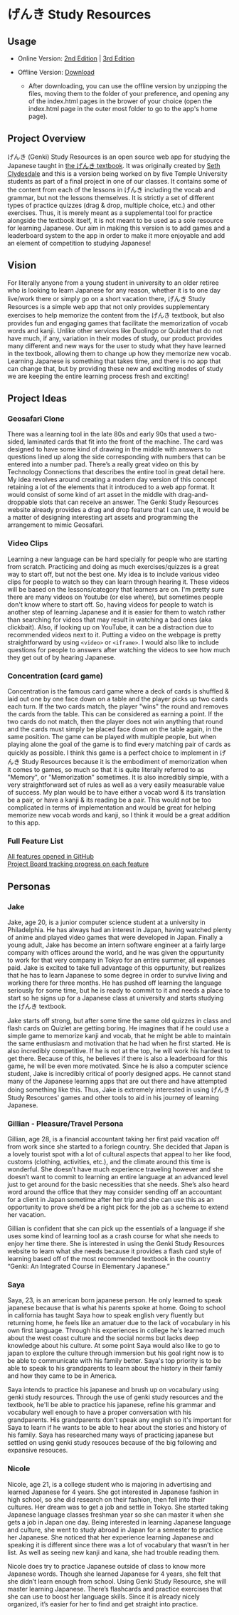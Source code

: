 # げんき Study Resources

## Usage

- Online Version: [2nd Edition](https://cis-softwaredesign-s21.github.io/pro-04-study-resources/) | [3rd Edition](https://cis-softwaredesign-s21.github.io/pro-04-study-resources/lessons-3rd/)

- Offline Version: [Download](https://github.com/CIS-SoftwareDesign-S21/pro-04-study-resources/archive/main.zip)
  - After downloading, you can use the offline version by unzipping the files, moving them to the folder of your preference, and opening any of the index.html pages in the brower of your choice (open the index.html page in the outer most folder to go to the app's home page).

## Project Overview

げんき (Genki) Study Resources is an open source web app for studying the Japanese taught in [the げんき textbook](http://genki.japantimes.co.jp/index_en).
It was originally created by [Seth Clydesdale](https://github.com/SethClydesdale) and this is a version being worked on by five Temple University students as part of a final project in one of our classes.
It contains some of the content from each of the lessons in げんき including the vocab and grammar, but not the lessons themselves.
It is strictly a set of different types of practice quizzes (drag & drop, multiple choice, etc.) and other exercises.
Thus, it is merely meant as a supplemental tool for practice alongside the textbook itself, it is not meant to be used as a sole resource for learning Japanese.
Our aim in making this version is to add games and a leaderboard system to the app in order to make it more enjoyable and add an element of competition to studying Japanese!

## Vision

For literally anyone from a young student in university to an older retiree
who is looking to learn Japanese for any reason, whether it is to one day live/work there or simply go on a short vacation there,
げんき Study Resources is a simple web app that not only provides supplementary exercises to help memorize the content from the げんき textbook,
but also provides fun and engaging games that facilitate the memorization of vocab words and kanji.
Unlike other services like Duolingo or Quizlet that do not have much, if any, variation in their modes of study,
our product provides many different and new ways for the user to study what they have learned in the textbook, allowing them to change up how they memorize new vocab.
Learning Japanese is something that takes time, and there is no app that can change that, but by providing these new and exciting modes of study we are keeping the entire learning process fresh and exciting!

## Project Ideas

### Geosafari Clone

There was a learning tool in the late 80s and early 90s that used a two-sided, laminated cards that fit into the front of the machine. The card was designed to have some kind of drawing in the middle with answers to questions lined up along the side corresponding with numbers that can be entered into a number pad. There’s a really great video on this by Technology Connections that describes the entire tool in great detail here. My idea revolves around creating a modern day version of this concept retaining a lot of the elements that it introduced to a web app format. It would consist of some kind of art asset in the middle with drag-and-droppable slots that can receive an answer. The Genki Study Resources website already provides a drag and drop feature that I can use, it would be a matter of designing interesting art assets and programming the arrangement to mimic Geosafari.

### Video Clips

Learning a new language can be hard specially for people who are starting from scratch. Practicing and doing as much exercises/quizzes is a great way to start off, but not the best one. My idea is to include various video clips for people to watch so they can learn through hearing it. These videos will be based on the lessons/category that learners are on. I'm pretty sure there are many videos on Youtube (or else where), but sometimes people don't know where to start off. So, having videos for people to watch is another step of learning Japanese and it is easier for them to watch rather than searching for videos that may result in watching a bad ones (aka clickbait). Also, if looking up on YouTube, it can be a distraction due to recommended videos next to it. Putting a video on the webpage is pretty straightforward by using `<video>` or `<iframe>`. I would also like to include questions for people to answers after watching the videos to see how much they get out of by hearing Japanese.

### Concentration (card game)

Concentration is the famous card game where a deck of cards is shuffled & laid out one by one face down on a table and the player picks up two cards each turn.
If the two cards match, the player "wins" the round and removes the cards from the table. This can be considered as earning a point.
If the two cards do not match, then the player does not win anything that round and the cards must simply be placed face down on the table again, in the same position.
The game can be played with multiple people, but when playing alone the goal of the game is to find every matching pair of cards as quickly as possible.
I think this game is a perfect choice to implement in げんき Study Resources because it is the embodiment of memorization when it comes to games, so much so that it is quite literally referred to as "Memory", or "Memorization" sometimes.
It is also incredibly simple, with a very straightforward set of rules as well as a very easily measurable value of success.
My plan would be to have either a vocab word & its translation be a pair, or have a kanji & its reading be a pair.
This would not be too complicated in terms of implementation and would be great for helping memorize new vocab words and kanji, so I think it would be a great addition to this app.

### Full Feature List

[All features opened in GitHub](https://github.com/CIS-SoftwareDesign-S21/pro-04-study-resources/issues?q=is%3Aopen+is%3Aissue+label%3Aenhancement)  
[Project Board tracking progress on each feature](https://github.com/CIS-SoftwareDesign-S21/pro-04-study-resources/projects/1)

## Personas

### Jake

Jake, age 20, is a junior computer science student at a university in Philadelphia.
He has always had an interest in Japan, having watched plenty of anime and played video games that were developed in Japan.
Finally a young adult, Jake has become an intern software engineer at a fairly large company with offices around the world, and he was given the oppurtunity to work for that very company in Tokyo for an entire summer, all expenses paid.
Jake is excited to take full advantage of this oppurtunity, but realizes that he has to learn Japanese to some degree in order to survive living and working there for three months.
He has pushed off learning the language seriously for some time, but he is ready to commit to it and needs a place to start so he signs up for a Japanese class at university and starts studying the げんき textbook.  

Jake starts off strong, but after some time the same old quizzes in class and flash cards on Quizlet are getting boring.
He imagines that if he could use a simple game to memorize kanji and vocab, that he might be able to maintain the same enthusiasm and motivation that he had when he first started.
He is also incredibly competitive. If he is not at the top, he will work his hardest to get there. Because of this, he believes if there is also a leaderboard for this game, he will be even more motivated.
Since he is also a computer science student, Jake is incredibly critical of poorly designed apps.
He cannot stand many of the Japanese learning apps that are out there and have attempted doing something like this.
Thus, Jake is extremely interested in using げんき Study Resources' games and other tools to aid in his journey of learning Japanese.

### Gillian - Pleasure/Travel Persona

Gillian, age 28, is a financial accountant taking her first paid vacation off from work since she started to a foriegn country. She decided that Japan is a lovely tourist spot with a lot of cultural aspects that appeal to her like food, customs (clothing, activities, etc.), and the climate around this time is wonderful. She doesn’t have much experience traveling however and she doesn’t want to commit to learning an entire language at an advanced level just to get around for the basic necessities that she needs. She’s also heard word around the office that they may consider sending off an accountant for a client in Japan sometime after her trip and she can use this as an opportunity to prove she’d be a right pick for the job as a scheme to extend her vacation.

Gillian is confident that she can pick up the essentials of a language if she uses some kind of learning tool as a crash course for what she needs to enjoy her time there. She is interested in using the Genki Study Resources website to learn what she needs because it provides a flash card style of learning based off of the most recommended textbook in the country “Genki: An Integrated Course in Elementary Japanese.”

### Saya

Saya, 23, is an american born japanese person. He only learned to speak japanese because that is what his parents spoke at home. Going to school in california has taught Saya how to speak english very fluently but returning home, he feels like an amatuer due to the lack of vocabulary in his own first language. Through his experiences in college he's learned much about the west coast culture and the social norms but lacks deep knowledge about his culture. At some point Saya would also like to go to japan to explore the culture through immersion but his goal right now is to be able to communicate with his family better. Saya's top priority is to be able to speak to his grandparents to learn about the history in their family and how they came to be in America.

Saya intends to practice his japanese and brush up on vocabulary using genki study resources. Through the use of genki study resources and the textbook, he'll be able to practice his japanese, refine his grammar and vocabulary well enough to have a proper conversation with his grandparents. His grandparents don't speak any english so it's important for Saya to learn if he wants to be able to hear about the stories and history of his family. Saya has researched many ways of practicing japanese but settled on using genki study resouces because of the big following and expansive resouces.

### Nicole

Nicole, age 21, is a college student who is majoring in advertising and learned Japanese for 4 years. She got interested in Japanese fashion in high school, so she did research on their fashion, then fell into their cultures. Her dream was to get a job and settle in Tokyo. She started taking Japanese language classes freshman year so she can master it when she gets a job in Japan one day. Being interested in learning Japanese language and culture, she went to study abroad in Japan for a semester to practice her Japanese. She noticed that her experience learning Japanese and speaking it is different since there was a lot of vocabulary that wasn’t in her list. As well as seeing new kanji and kana, she had trouble reading them. 

Nicole does try to practice Japanese outside of class to know more Japanese words. Though she learned Japanese for 4 years, she felt that she didn’t learn enough from school. Using Genki Study Resource, she will master learning Japanese. There’s flashcards and practice exercises that she can use to boost her language skills. Since it is already nicely organized, it’s easier for her to find and get straight into practice.
